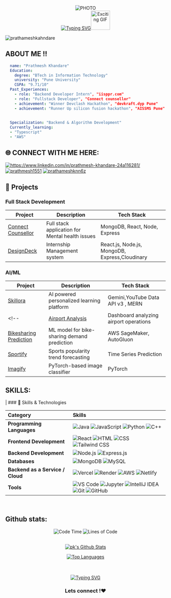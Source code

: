 <div align="center">
  <img src="https://media.giphy.com/media/v1.Y2lkPTc5MGI3NjExcXJhZmYxM2dwbWF4MGpyY2J3MThzcTZidDhsNWs3NGh5Y2k2NHI2NCZlcD12MV9naWZzX3NlYXJjaCZjdD1n/78XCFBGOlS6keY1Bil/giphy.gif" alt="PHOTO" />
  <br>
  <a href="https://git.io/typing-svg">
    <img src="https://readme-typing-svg.herokuapp.com?font=Sedan+SC&weight=500&duration=5000&pause=700&color=02F769&background=15151500&center=true&vCenter=true&random=false&width=435&lines=Hello!+I'm+Prathamesh+Khandare;Aspiring+Software+Engineer;%26+a+GEN AI+enthusiast+" alt="Typing SVG"/></a><img src="https://i.giphy.com/media/v1.Y2lkPTc5MGI3NjExa3lxZDAxaTJxOGhzMGZtazJ5YnRlNGp2OXA4bm9uNmluNXc3ZTJ0ciZlcD12MV9pbnRlcm5hbF9naWZfYnlfaWQmY3Q9cw/QIKUNA9oGxeWGLbCFY/giphy.gif" alt="Exciting GIF" width="60"/>

</div>

<p align="left"> <img src="https://komarev.com/ghpvc/?username=prathameshkhandare&label=Profile%20views&color=0e75b6&style=flat" alt="prathameshkahndare" /> </p>

## ABOUT ME !! 

```yaml
  name: "Prathmesh Khandare"
  Education:
    degree: "BTech in Information Technology"
    university: "Pune University"
    CGPA: "9.71/10"
  Past_Experiences:
    - role: "Backend Developer Intern", "iisppr.com"
    - role: "Fullstack Developer", "Connect counsellor"
    - achievement: "Winner Devclash Hackathon", "devkraft.dyp Pune"
    - achievement: "Runner Up silicon fusion hackathon", "AISSMS Pune"
   
  
  Specialization: "Backend & Algorithm Development"
  Currently_learning:
  - "Typescript"
  - "AWS"
```

## 🌐 CONNECT WITH ME HERE:
<p align="left">
<!-- <a href="https://jahnvisahni.vercel.app" target="blank"><img align="center" src="https://img.shields.io/badge/Portfolio-%23000000.svg?style=for-the-badge&logo=firefox&logoColor=#FF7139" alt="jahnvisahni31" /></a> -->
<a href="https://www.linkedin.com/in/prathmesh-khandare-24a116281/" target="blank"><img align="center" src="https://img.shields.io/badge/LinkedIn-0077B5?style=for-the-badge&logo=linkedin&logoColor=white" alt="https://www.linkedin.com/in/prathmesh-khandare-24a116281/"  /></a>
<!-- <a href="https://medium.com/@jahnvisahni98" target="blank"><img align="center" src="https://img.shields.io/badge/Medium-12100E?style=for-the-badge&logo=medium&logoColor=white" alt="@jahnvisahni98"  /></a> -->
<a href="https://leetcode.com/u/prathmesh1551" target="blank"><img align="center" src="https://img.shields.io/badge/-LeetCode-FFA116?style=for-the-badge&logo=LeetCode&logoColor=black" alt="prathmesh1551" /></a>
<a href="https://www.geeksforgeeks.org/user/prathameshknn6z/" target="blank"><img align="center" src="https://img.shields.io/badge/GeeksforGeeks-gray?style=for-the-badge&logo=geeksforgeeks&logoColor=35914c" alt="prathameshknn6z" /></a>
<br>

## 🚀 Projects

### Full Stack Development
| Project | Description | Tech Stack |
|---------|------------|------------|
| [Connect Counsellor](www.connectcounsellor.com) | Full stack application for Mental health issues | MongoDB, React, Node, Express |
| [DesignDeck](www.scaleindia.org.in) | Internship Management system | React.js, Node.js, MongoDB, Express,Cloudinary |

### AI/ML
| Project | Description | Tech Stack |
|---------|------------|------------|
| [Skillora]() | AI powered personalized learning platform | Gemini,YouTube Data API v3 , MERN |
<!-- | [Airport Analysis](https://github.com/jahnvisahni31/Airport_analysis) | Dashboard analyzing airport operations | Power BI |
| [Bikesharing Prediction](https://github.com/jahnvisahni31/predict_bike_sharing_with_autogluon) | ML model for bike-sharing demand prediction | AWS SageMaker, AutoGluon |
| [Sportify](https://github.com/jahnvisahni31/Sports-Popularity-Forecast) | Sports popularity trend forecasting | Time Series Prediction |
| [Imagify](https://github.com/jahnvisahni31/Imagify) | PyTorch-based image classifier | PyTorch | -->


## SKILLS:

| ### 🌟 Skills & Technologies

| Category | Skills |
|:---------|:-------|
| **Programming Languages** |  ![Java](https://img.shields.io/badge/java-%23ED8B00.svg?style=for-the-badge&logo=openjdk&logoColor=white) ![JavaScript](https://img.shields.io/badge/javascript-%23323330.svg?style=for-the-badge&logo=javascript&logoColor=%23F7DF1E) ![Python](https://img.shields.io/badge/python-3670A0?style=for-the-badge&logo=python&logoColor=ffdd54) ![C++](https://img.shields.io/badge/c++-%2300599C.svg?style=for-the-badge&logo=c%2B%2B&logoColor=white) |
| **Frontend Development** | ![React](https://img.shields.io/badge/react-%2320232a.svg?style=for-the-badge&logo=react&logoColor=%2361DAFB) ![HTML](https://img.shields.io/badge/html5-%23E34F26.svg?style=for-the-badge&logo=html5&logoColor=white) ![CSS](https://img.shields.io/badge/css3-%231572B6.svg?style=for-the-badge&logo=css3&logoColor=white) ![Tailwind CSS](https://img.shields.io/badge/tailwindcss-%2338B2AC.svg?style=for-the-badge&logo=tailwind-css&logoColor=white) |
| **Backend Development** | ![Node.js](https://img.shields.io/badge/node.js-6DA55F?style=for-the-badge&logo=node.js&logoColor=white) ![Express.js](https://img.shields.io/badge/express.js-%23404d59.svg?style=for-the-badge&logo=express&logoColor=%2361DAFB) |
| **Databases** | ![MongoDB](https://img.shields.io/badge/MongoDB-%234ea94b.svg?style=for-the-badge&logo=mongodb&logoColor=white) ![MySQL](https://img.shields.io/badge/mysql-4479A1.svg?style=for-the-badge&logo=mysql&logoColor=white) |
| **Backend as a Service / Cloud** | ![Vercel](https://img.shields.io/badge/vercel-%23000000.svg?style=for-the-badge&logo=vercel&logoColor=white) ![Render](https://img.shields.io/badge/Render-3C3C3C.svg?style=for-the-badge&logo=render&logoColor=blue) ![AWS](https://img.shields.io/badge/AWS-%23FF9900.svg?style=for-the-badge&logo=amazon-aws&logoColor=white) ![Netlify](https://img.shields.io/badge/netlify-%23000000.svg?style=for-the-badge&logo=netlify&logoColor=white) |
| **Tools** | ![VS Code](https://img.shields.io/badge/VSCode-0078d7.svg?style=for-the-badge&logo=visual-studio-code&logoColor=white) ![Jupyter](https://img.shields.io/badge/Jupyter-FA0F00.svg?style=for-the-badge&logo=Jupyter&logoColor=white) ![IntelliJ IDEA](https://img.shields.io/badge/IntelliJIDEA-000000.svg?style=for-the-badge&logo=intellij-idea&logoColor=white) ![Git](https://img.shields.io/badge/git-%23F05033.svg?style=for-the-badge&logo=git&logoColor=white) ![GitHub](https://img.shields.io/badge/github-%23121011.svg?style=for-the-badge&logo=github&logoColor=white) |

<br>

## Github stats:
<div align="center">
  <img src="http://img.shields.io/badge/Code%20Time-1%2C200%20hrs%2045%20mins-blue" alt="Code Time" />
  <img src="https://img.shields.io/badge/From%20Hello%20World%20I%27ve%20Written-24.7%20million%20lines%20of%20code-blue" alt="Lines of Code" />
</div>
<div align="center" >

  <br>

<a  href="https://camo.githubusercontent.com/7dfb567f3d97ff7c7bc0ac6d1ec9909bdd7ff39e3de7d856577e93e8f4bc603c/68747470733a2f2f6769746875622d726561646d652d73747265616b2d73746174732e6865726f6b756170702e636f6d2f3f757365723d7072617468616d6573686b68616e64617265267468656d653d6461726b26686964655f626f726465723d66616c7365"><img alt="pk's Github Stats" src="https://camo.githubusercontent.com/7dfb567f3d97ff7c7bc0ac6d1ec9909bdd7ff39e3de7d856577e93e8f4bc603c/68747470733a2f2f6769746875622d726561646d652d73747265616b2d73746174732e6865726f6b756170702e636f6d2f3f757365723d7072617468616d6573686b68616e64617265267468656d653d6461726b26686964655f626f726465723d66616c7365" /></a>
  
  <a href="https://github.com/prathameshkhandare/github-readme-stats"><img alt=" Top Languages" src="https://camo.githubusercontent.com/35855d13c135cc6a7d802f7617f7e7206172c28619615fbd9c9c7e3e336d66c4/68747470733a2f2f6769746875622d726561646d652d73746174732e76657263656c2e6170702f6170692f746f702d6c616e67732f3f757365726e616d653d7072617468616d6573686b68616e64617265267468656d653d6461726b26686964655f626f726465723d66616c736526696e636c7564655f616c6c5f636f6d6d6974733d7472756526636f756e745f707269766174653d74727565266c61796f75743d636f6d70616374" /></a>
  <br/>
<a href="https://github.com/prathameshkhandare">
  <!-- <img alt="prathameshkhandare's activity graph" src="https://github-readme-activity-graph.vercel.app/graph?username=jahnvisahni31&theme=react-dark" /> -->
</a>
</div>

<br>
<br/>
<div align="center">
   <a href="https://git.io/typing-svg">
      <img src="https://readme-typing-svg.demolab.com?font=Sedan+SC&weight=500&size=30&pause=1000&color=F63024&background=6883FF00&center=true&vCenter=true&random=false&width=435&lines=Thanks+For+Visiting+!" alt="Typing SVG" />
   </a>
   
   <h3>Lets connect !❤️ </h3>
</div>



